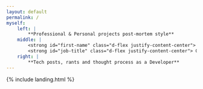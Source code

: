```yaml
---
layout: default
permalink: /
myself:
    left: |
        **Professional & Personal projects post-mortem style**
    middle: |
        <strong id="first-name" class="d-flex justify-content-center"> David Zamani Kord </strong>
        <strong id="job-title" class="d-flex justify-content-center"> Game Developer & Software Engineer </strong>
    right: |
        **Tech posts, rants and thought process as a Developer**
---
```


{% include landing.html %}